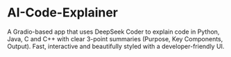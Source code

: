 # AI-Code-Explainer
A Gradio-based app that uses DeepSeek Coder to explain code in Python, Java, C and C++ with clear 3-point summaries (Purpose, Key Components, Output). Fast, interactive and beautifully styled with a developer-friendly UI.
